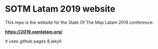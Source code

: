 # SOTM Latam 2019 website

This repo is the website for the State Of The Map Latam 2019 conference:

**https://2019.osmlatam.org/**

It uses github pages & jekyll

